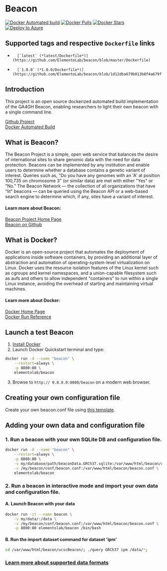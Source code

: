 # Beacon

[![Docker Automated build](https://img.shields.io/docker/automated/jrottenberg/ffmpeg.svg)](https://hub.docker.com/r/cbioportal/cbioportal/) [![Docker Pulls](https://img.shields.io/docker/pulls/elementolab/beacon.svg)](https://hub.docker.com/r/elementolab/beacon/) [![Docker Stars](https://img.shields.io/docker/stars/elementolab/beacon.svg)](https://hub.docker.com/r/elementolab/beacon/)
[![Deploy to Azure](http://azuredeploy.net/deploybutton.png)](https://azuredeploy.net/)

## Supported tags and respective `Dockerfile` links

-       [`latest` (*latest/Dockerfile*)](https://github.com/ElementoLab/beacon/blob/master/Dockerfile)
-       [`1.0.0` (*1.0.0/Dockerfile*)](https://github.com/ElementoLab/beacon/blob/1d12dba679b013b8f4a679f492d8f29906b7d678/Dockerfile)

## Introduction

This project is an open source dockerized automated build implementation of the GA4GH Beacon, enabling researchers to light their own beacon with a single command line.

[Github Project](https://github.com/ElementoLab/beacon)  
[Docker Automated Build](https://hub.docker.com/r/elementolab/beacon/)

## What is Beacon?

The Beacon Project is a simple, open web service that balances the desire of international sites to share genomic data with the need for data protection. Beacons can be implemented by any institution and enable users to determine whether a database contains a genetic variant of interest. Queries such as, "Do you have any genomes with an 'A' at position 100,735 on chromosome 3" (or similar data) are met with either "Yes" or "No.” The Beacon Network — the collection of all organizations that have “lit" beacons — can be queried using the Beacon API or a web-based search engine to determine which, if any, sites have a variant of interest.

#### Learn more about Beacon:
[Beacon Project Home Page](http://ga4gh.org/#/beacon)  
[Beacon on Github](https://github.com/maximilianh/ucscBeacon)

## What is Docker?

Docker is an open-source project that automates the deployment of applications inside software containers, by providing an additional layer of abstraction and automation of operating-system-level virtualization on Linux. Docker uses the resource isolation features of the Linux kernel such as cgroups and kernel namespaces, and a union-capable filesystem such as aufs and others to allow independent "containers" to run within a single Linux instance, avoiding the overhead of starting and maintaining virtual machines.

#### Learn more about Docker:
[Docker Home Page](https://www.docker.com)  
[Docker Run Reference](https://docs.docker.com/engine/reference/run/)

## Launch a test Beacon

1. [Install Docker](https://www.docker.com)
2. Launch Docker Quickstart terminal and type:  

```bash
docker run -d --name "beacon" \
	--restart=always \
	-p 8080:80 \
	elementolab/beacon
```
3. Browse to ```http:// 0.0.0.0:8080/beacon``` on a modern web browser.

## Creating your own configuration file

Create your own beacon.conf file using [this template](https://github.com/ElementoLab/beacon/blob/master/config/beacon.conf).

## Adding your own data and configuration file

### 1. Run a beacon with your own SQLite DB and configuration file.

```bash
docker run -d --name "beacon" \
	--restart=always \
	-p 8080:80 \
	-v my/database/path/beaconData.GRCh37.sqlite:/var/www/html/beacon/ucscBeacon/beaconData.GRCh37.sqlite \
	-v /my/beacon/conf/beacon.conf:/var/www/html/beacon/beacon.conf \
	elementolab/beacon
```

### 2. Run a beacon in interactive mode and import your own data and configuration file.

#### A. Launch Beacon with your data  

```bash
docker run -it --name beacon \
	-v my/data/:/data \
	-v /my/beacon/conf/beacon.conf:/var/www/html/beacon/beacon.conf \
	-p 8080:80 elementolab/beacon /bin/bash
```

#### B. Run the import dataset command for dataset 'ipm'  

```bash
cd /var/www/html/beacon/ucscBeacon/; ./query GRCh37 ipm /data/*;
```

### [Learn more about supported data formats](https://github.com/maximilianh/ucscBeacon#adding-your-own-data)

